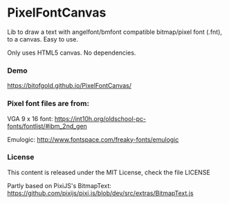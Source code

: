 # PixelFontCanvas
Lib to draw a text with angelfont/bmfont compatible bitmap/pixel font (.fnt), to a canvas.
Easy to use.

Only uses HTML5 canvas. No dependencies.

### Demo ###

https://bitofgold.github.io/PixelFontCanvas/

### Pixel font files are from: ###

VGA 9 x 16 font:
https://int10h.org/oldschool-pc-fonts/fontlist/#ibm_2nd_gen

Emulogic:
http://www.fontspace.com/freaky-fonts/emulogic

### License ###

This content is released under the MIT License, check the file LICENSE

Partly based on PixiJS's BitmapText:
https://github.com/pixijs/pixi.js/blob/dev/src/extras/BitmapText.js
